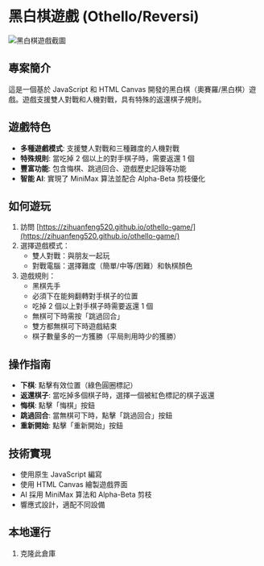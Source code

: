 # 黑白棋遊戲 (Othello/Reversi)

![黑白棋遊戲截圖](https://github.com/zihuanfeng520/othello-game/raw/main/screenshot.png)

## 專案簡介

這是一個基於 JavaScript 和 HTML Canvas 開發的黑白棋（奧賽羅/黑白棋）遊戲。遊戲支援雙人對戰和人機對戰，具有特殊的返還棋子規則。

## 遊戲特色

- **多種遊戲模式**: 支援雙人對戰和三種難度的人機對戰
- **特殊規則**: 當吃掉 2 個以上的對手棋子時，需要返還 1 個
- **豐富功能**: 包含悔棋、跳過回合、遊戲歷史記錄等功能
- **智能 AI**: 實現了 MiniMax 算法並配合 Alpha-Beta 剪枝優化

## 如何遊玩

1. 訪問 [https://zihuanfeng520.github.io/othello-game/](https://zihuanfeng520.github.io/othello-game/)
2. 選擇遊戲模式：
   - 雙人對戰：與朋友一起玩
   - 對戰電腦：選擇難度（簡單/中等/困難）和執棋顏色
3. 遊戲規則：
   - 黑棋先手
   - 必須下在能夠翻轉對手棋子的位置
   - 吃掉 2 個以上對手棋子時需要返還 1 個
   - 無棋可下時需按「跳過回合」
   - 雙方都無棋可下時遊戲結束
   - 棋子數量多的一方獲勝（平局則用時少的獲勝）

## 操作指南

- **下棋**: 點擊有效位置（綠色圓圈標記）
- **返還棋子**: 當吃掉多個棋子時，選擇一個被紅色標記的棋子返還
- **悔棋**: 點擊「悔棋」按鈕
- **跳過回合**: 當無棋可下時，點擊「跳過回合」按鈕
- **重新開始**: 點擊「重新開始」按鈕

## 技術實現

- 使用原生 JavaScript 編寫
- 使用 HTML Canvas 繪製遊戲界面
- AI 採用 MiniMax 算法和 Alpha-Beta 剪枝
- 響應式設計，適配不同設備

## 本地運行

1. 克隆此倉庫
